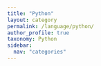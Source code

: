 ```yaml
---
title: "Python"
layout: category
permalink: /language/python/
author_profile: true
taxonomy: Python
sidebar:
  nav: "categories"
---
```

